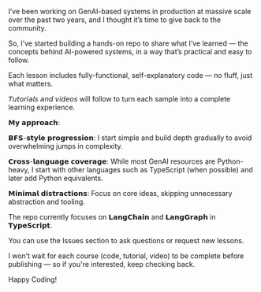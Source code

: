 I’ve been working on GenAI-based systems in production at massive scale over the past two years, and I thought it’s time to give back to the community.

So, I’ve started building a hands-on repo to share what I’ve learned — the concepts behind AI-powered systems, in a way that’s practical and easy to follow.

Each lesson includes fully-functional, self-explanatory code — no fluff, just what matters.

𝘛𝘶𝘵𝘰𝘳𝘪𝘢𝘭𝘴 𝘢𝘯𝘥 𝘷𝘪𝘥𝘦𝘰𝘴 will follow to turn each sample into a complete learning experience.

𝗠𝘆 𝗮𝗽𝗽𝗿𝗼𝗮𝗰𝗵:

𝗕𝗙𝗦-𝘀𝘁𝘆𝗹𝗲 𝗽𝗿𝗼𝗴𝗿𝗲𝘀𝘀𝗶𝗼𝗻: I start simple and build depth gradually to avoid overwhelming jumps in complexity.

𝗖𝗿𝗼𝘀𝘀-𝗹𝗮𝗻𝗴𝘂𝗮𝗴𝗲 𝗰𝗼𝘃𝗲𝗿𝗮𝗴𝗲: While most GenAI resources are Python-heavy, I start with other languages such as TypeScript (when possible) and later add Python equivalents.

𝗠𝗶𝗻𝗶𝗺𝗮𝗹 𝗱𝗶𝘀𝘁𝗿𝗮𝗰𝘁𝗶𝗼𝗻𝘀: Focus on core ideas, skipping unnecessary abstraction and tooling.

The repo currently focuses on 𝗟𝗮𝗻𝗴𝗖𝗵𝗮𝗶𝗻 and 𝗟𝗮𝗻𝗴𝗚𝗿𝗮𝗽𝗵 in 𝗧𝘆𝗽𝗲𝗦𝗰𝗿𝗶𝗽𝘁.

You can use the Issues section to ask questions or request new lessons.

I won’t wait for each course (code, tutorial, video) to be complete before publishing — so if you're interested, keep checking back.

Happy Coding!
